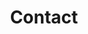 ---
templateKey: contact-page
title: Contact
blurb: >
  Finally, if you wish to contact me for any other reason, you may send me an email or reach out via phone
email: "kashi@kashis.com.au"
phone: "+977 9808 066 903"
sections:
  - personal:
    sectionTitle: "Personal"
    links:
      - instagram:
        blurb: >
          Instagram helps keep my friends and family up to date on my travels, rock-climbing, and other adventures. Follow me @kashisamaraweera.
        btnText: "@kashisamaraweera"
        title: "Follow me on @kashisamaraweera"
        url: "https://www.instagram.com/kashisamaraweera/"
      - enroute:
        blurb: >
          I’m in the midst of a BA in Philosophy and Linguistics, keeping a blog that tracks the output of my studies. It’s wordy, but available on Medium at _En&nbsp;Route_.
        btnText: "En Route"
        title: "Read my philosophical exports on En Route"
        url: "https://enroute.kashis.com.au/"
  - professional:
    sectionTitle: "Professional"
    links:
      - linkedin:
        blurb: >
          Connect with my professional network on LinkedIn, where I keep my résumé as a living document outlining the work I've been involved in.
        btnText: "LinkedIn"
        title: "Connect with me on LinkedIn"
        url: "https://au.linkedin.com/in/kashisau"
      - theunlikelysherpas:
        blurb: >
          I’m currently living in Kathmandu, Nepal, volunteering as an ICT Officer in Kirtipur Municipality until March 2019. Read about it at _The&nbsp;Unlikely&nbsp;Sherpas_.
        btnText: "The Unlikely Sherpas"
        title: "Read about the progress of my volunteer role on The Unlikely Sherpas"
        url: "https://medium.com/the-unlikely-sherpas"
  - photography:
    sectionTitle: "Photography"
    links:
      - instagram:
        blurb: >
          Follow my progress as a photographer either on my Instagram account, @kashis.photo; or on my Flicker account, kashisau.
        btnText: "Flickr"
        title: "See my photos on Flickr"
        url: "https://www.flickr.com/people/kashisau/"
      - flickr:
        blurb: ""
        btnText: "@kashis.photo on Instagram"
        title: "See my photos on Instagram"
        url: "https://www.instagram.com/kashis.photo/"
---
